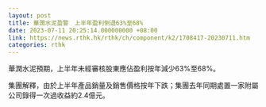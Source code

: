 ```yaml
---
layout: post
title: 華潤水泥盈警　上半年盈利倒退63%至68%
date: 2023-07-11 20:25:14.000000000 +08:00
link: https://news.rthk.hk/rthk/ch/component/k2/1708417-20230711.htm
categories: rthk
---
```


華潤水泥預期，上半年未經審核股東應佔盈利按年減少63%至68%。

集團解釋，由於上半年產品銷量及銷售價格按年下跌；集團去年同期處置一家附屬公司錄得一次過收益約2.4億元。
